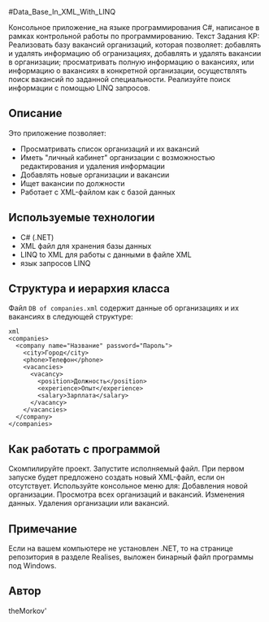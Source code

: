 ﻿#Data_Base_In_XML_With_LINQ

Консольное приложение_на языке программирования C#, написаное в рамках контрольной работы по программированию.
Текст Задания КР:
Реализовать базу вакансий организаций, которая позволяет: добавлять и удалять
информацию об огранизациях, добавлять и удалять вакансии в организации;
просматривать полную информацию о вакансиях, или информацию о вакансиях в
конкретной организации, осуществлять поиск вакансий по заданной специальности.
Реализуйте поиск информации с помощью LINQ запросов.

## Описание

Это приложение позволяет:

- Просматривать список организаций и их вакансий
- Иметь "личный кабинет" организации с возможностью редактирования и удаления информации
- Добавлять новые организации и вакансии
- Ищет вакансии по должности
- Работает с XML-файлом как c базой данных 

## Используемые технологии
- C# (.NET)
- XML файл для хранения базы данных
- LINQ to XML для работы с данными в файле XML
- язык запросов LINQ

## Структура и иерархия класса
Файл `DB of companies.xml` содержит данные об организациях и их вакансиях в следующей структуре:
```   
xml
<companies>
  <company name="Название" password="Пароль">
    <city>Город</city>
    <phone>Телефон</phone>
    <vacancies>
      <vacancy>
        <position>Должность</position>
        <experience>Опыт</experience>
        <salary>Зарплата</salary>
      </vacancy>
    </vacancies>
  </company>
</companies>
```
##  Как работать с программой
Скомпилируйте проект.
Запустите исполняемый файл.
При первом запуске будет предложено создать новый XML-файл, если он отсутствует.
Используйте консольное меню для:
Добавления новой организации.
Просмотра всех организаций и вакансий.
Изменения данных.
Удаления организации или вакансий.

## Примечание
Ecли на вашем компьютере не установлен .NET,
то на странице репозитория в разделе Realises,
выложен бинарный файл программы под Windows.

## Автор
theMorkov'
